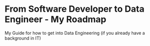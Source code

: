 # From Software Developer to Data Engineer - My Roadmap
My Guide for how to get into Data Engineering (if you already have a background in IT)
